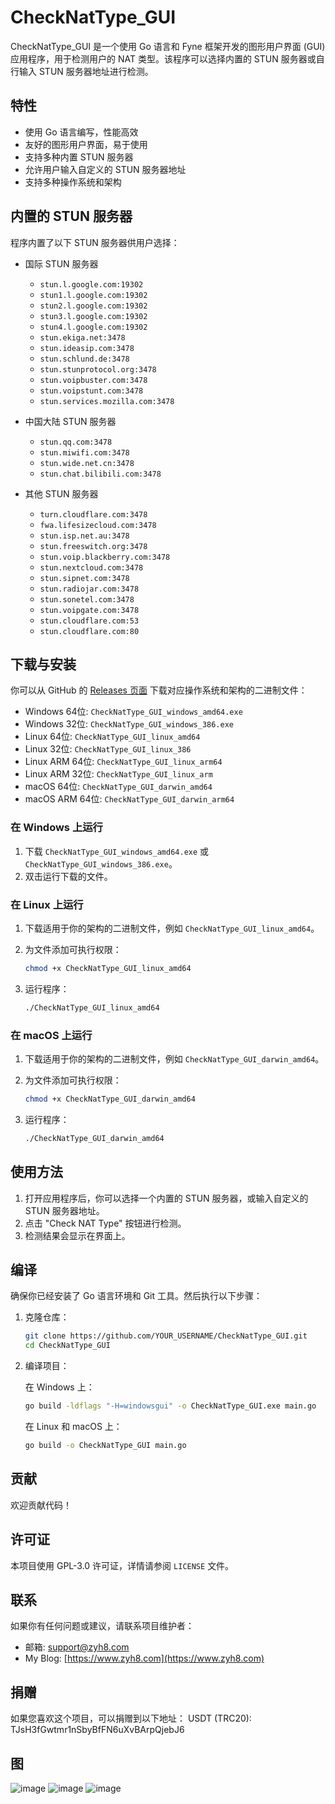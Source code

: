 # CheckNatType_GUI

CheckNatType_GUI 是一个使用 Go 语言和 Fyne 框架开发的图形用户界面 (GUI) 应用程序，用于检测用户的 NAT 类型。该程序可以选择内置的 STUN 服务器或自行输入 STUN 服务器地址进行检测。

## 特性

- 使用 Go 语言编写，性能高效
- 友好的图形用户界面，易于使用
- 支持多种内置 STUN 服务器
- 允许用户输入自定义的 STUN 服务器地址
- 支持多种操作系统和架构

## 内置的 STUN 服务器

程序内置了以下 STUN 服务器供用户选择：

- 国际 STUN 服务器
  - `stun.l.google.com:19302`
  - `stun1.l.google.com:19302`
  - `stun2.l.google.com:19302`
  - `stun3.l.google.com:19302`
  - `stun4.l.google.com:19302`
  - `stun.ekiga.net:3478`
  - `stun.ideasip.com:3478`
  - `stun.schlund.de:3478`
  - `stun.stunprotocol.org:3478`
  - `stun.voipbuster.com:3478`
  - `stun.voipstunt.com:3478`
  - `stun.services.mozilla.com:3478`

- 中国大陆 STUN 服务器
  - `stun.qq.com:3478`
  - `stun.miwifi.com:3478`
  - `stun.wide.net.cn:3478`
  - `stun.chat.bilibili.com:3478`

- 其他 STUN 服务器
  - `turn.cloudflare.com:3478`
  - `fwa.lifesizecloud.com:3478`
  - `stun.isp.net.au:3478`
  - `stun.freeswitch.org:3478`
  - `stun.voip.blackberry.com:3478`
  - `stun.nextcloud.com:3478`
  - `stun.sipnet.com:3478`
  - `stun.radiojar.com:3478`
  - `stun.sonetel.com:3478`
  - `stun.voipgate.com:3478`
  - `stun.cloudflare.com:53`
  - `stun.cloudflare.com:80`

## 下载与安装

你可以从 GitHub 的 [Releases 页面](https://github.com/zhiyunhai/CheckNatType_GUI/releases) 下载对应操作系统和架构的二进制文件：

- Windows 64位: `CheckNatType_GUI_windows_amd64.exe`
- Windows 32位: `CheckNatType_GUI_windows_386.exe`
- Linux 64位: `CheckNatType_GUI_linux_amd64`
- Linux 32位: `CheckNatType_GUI_linux_386`
- Linux ARM 64位: `CheckNatType_GUI_linux_arm64`
- Linux ARM 32位: `CheckNatType_GUI_linux_arm`
- macOS 64位: `CheckNatType_GUI_darwin_amd64`
- macOS ARM 64位: `CheckNatType_GUI_darwin_arm64`

### 在 Windows 上运行

1. 下载 `CheckNatType_GUI_windows_amd64.exe` 或 `CheckNatType_GUI_windows_386.exe`。
2. 双击运行下载的文件。

### 在 Linux 上运行

1. 下载适用于你的架构的二进制文件，例如 `CheckNatType_GUI_linux_amd64`。
2. 为文件添加可执行权限：

    ```bash
    chmod +x CheckNatType_GUI_linux_amd64
    ```

3. 运行程序：

    ```bash
    ./CheckNatType_GUI_linux_amd64
    ```

### 在 macOS 上运行

1. 下载适用于你的架构的二进制文件，例如 `CheckNatType_GUI_darwin_amd64`。
2. 为文件添加可执行权限：

    ```bash
    chmod +x CheckNatType_GUI_darwin_amd64
    ```

3. 运行程序：

    ```bash
    ./CheckNatType_GUI_darwin_amd64
    ```

## 使用方法

1. 打开应用程序后，你可以选择一个内置的 STUN 服务器，或输入自定义的 STUN 服务器地址。
2. 点击 "Check NAT Type" 按钮进行检测。
3. 检测结果会显示在界面上。

## 编译

确保你已经安装了 Go 语言环境和 Git 工具。然后执行以下步骤：

1. 克隆仓库：

    ```bash
    git clone https://github.com/YOUR_USERNAME/CheckNatType_GUI.git
    cd CheckNatType_GUI
    ```

2. 编译项目：

    在 Windows 上：

    ```bash
    go build -ldflags "-H=windowsgui" -o CheckNatType_GUI.exe main.go
    ```

    在 Linux 和 macOS 上：

    ```bash
    go build -o CheckNatType_GUI main.go
    ```

## 贡献

欢迎贡献代码！

## 许可证

本项目使用 GPL-3.0  许可证，详情请参阅 `LICENSE` 文件。

## 联系

如果你有任何问题或建议，请联系项目维护者：

- 邮箱: support@zyh8.com
- My Blog: [https://www.zyh8.com](https://www.zyh8.com)

## 捐赠
如果您喜欢这个项目，可以捐赠到以下地址：
USDT (TRC20): TJsH3fGwtmr1nSbyBfFN6uXvBArpQjebJ6

## 图
![image](https://github.com/user-attachments/assets/b23a0501-4d8e-43ff-bf02-6a6ff669e78d)
![image](https://github.com/user-attachments/assets/57565d76-030f-4499-9725-581c61fa8029)
![image](https://github.com/user-attachments/assets/42737ee4-f25e-4302-ad4e-b92b87154301)
